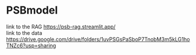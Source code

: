 # PSBmodel
link to the RAG https://psb-rag.streamlit.app/ \
link to the data https://drive.google.com/drive/folders/1uvPSGsPaSboP7TnobM3m5kLG1hoTNZc6?usp=sharing 
